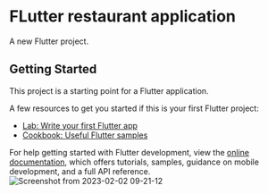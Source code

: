 # FLutter restaurant application

A new Flutter project.

## Getting Started

This project is a starting point for a Flutter application.

A few resources to get you started if this is your first Flutter project:

- [Lab: Write your first Flutter app](https://docs.flutter.dev/get-started/codelab)
- [Cookbook: Useful Flutter samples](https://docs.flutter.dev/cookbook)

For help getting started with Flutter development, view the
[online documentation](https://docs.flutter.dev/), which offers tutorials,
samples, guidance on mobile development, and a full API reference.
![Screenshot from 2023-02-02 09-21-12](https://user-images.githubusercontent.com/94998937/216269820-bc6aa27b-acfa-4bb7-93e0-7a19e7ad30f7.png)
